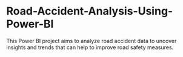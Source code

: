 # Road-Accident-Analysis-Using-Power-BI
This Power BI project aims to analyze road accident data to uncover insights and trends that can help to improve road safety measures. 
